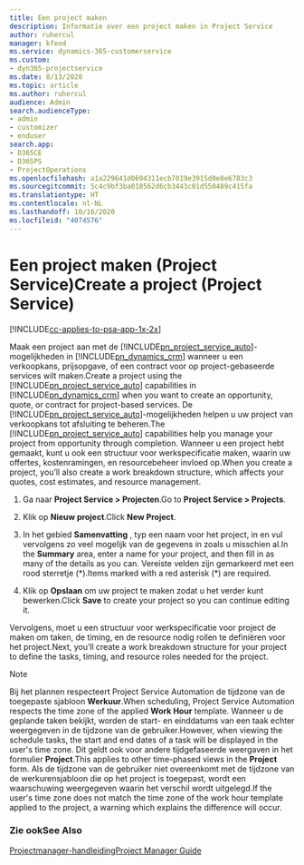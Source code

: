 ```yaml
---
title: Een project maken
description: Informatie over een project maken in Project Service
author: ruhercul
manager: kfend
ms.service: dynamics-365-customerservice
ms.custom:
- dyn365-projectservice
ms.date: 8/13/2020
ms.topic: article
ms.author: ruhercul
audience: Admin
search.audienceType:
- admin
- customizer
- enduser
search.app:
- D365CE
- D365PS
- ProjectOperations
ms.openlocfilehash: a1a229641d0694311ecb7019e3915d0e8e6783c3
ms.sourcegitcommit: 5c4c9bf3ba018562d6cb3443c01d550489c415fa
ms.translationtype: HT
ms.contentlocale: nl-NL
ms.lasthandoff: 10/16/2020
ms.locfileid: "4074576"
---
```

# <a name="create-a-project-project-service"></a><span data-ttu-id="69d24-103">Een project maken (Project Service)</span><span class="sxs-lookup"><span data-stu-id="69d24-103">Create a project (Project Service)</span></span>

[!INCLUDE[cc-applies-to-psa-app-1x-2x](../includes/cc-applies-to-psa-app-1x-2x.md)]

<span data-ttu-id="69d24-104">Maak een project aan met de [!INCLUDE[pn_project_service_auto](../includes/pn-project-service-auto.md)]-mogelijkheden in [!INCLUDE[pn_dynamics_crm](../includes/pn-dynamics-crm.md)] wanneer u een verkoopkans, prijsopgave, of een contract voor op project-gebaseerde services wilt maken.</span><span class="sxs-lookup"><span data-stu-id="69d24-104">Create a project using the [!INCLUDE[pn_project_service_auto](../includes/pn-project-service-auto.md)] capabilities in [!INCLUDE[pn_dynamics_crm](../includes/pn-dynamics-crm.md)] when you want to create an opportunity, quote, or contract for project-based services.</span></span> <span data-ttu-id="69d24-105">De [!INCLUDE[pn_project_service_auto](../includes/pn-project-service-auto.md)]-mogelijkheden helpen u uw project van verkoopkans tot afsluiting te beheren.</span><span class="sxs-lookup"><span data-stu-id="69d24-105">The [!INCLUDE[pn_project_service_auto](../includes/pn-project-service-auto.md)] capabilities help you manage your project from opportunity through completion.</span></span> <span data-ttu-id="69d24-106">Wanneer u een project hebt gemaakt, kunt u ook een structuur voor werkspecificatie maken, waarin uw offertes, kostenramingen, en resourcebeheer invloed op.</span><span class="sxs-lookup"><span data-stu-id="69d24-106">When you create a project, you’ll also create a work breakdown structure, which affects your quotes, cost estimates, and resource management.</span></span>  
  
1.  <span data-ttu-id="69d24-107">Ga naar **Project Service > Projecten**.</span><span class="sxs-lookup"><span data-stu-id="69d24-107">Go to **Project Service > Projects**.</span></span>  
  
2.  <span data-ttu-id="69d24-108">Klik op **Nieuw project**.</span><span class="sxs-lookup"><span data-stu-id="69d24-108">Click **New Project**.</span></span>  
  
3.  <span data-ttu-id="69d24-109">In het gebied **Samenvatting** , typ een naam voor het project, in en vul vervolgens zo veel mogelijk van de gegevens in zoals u misschien al.</span><span class="sxs-lookup"><span data-stu-id="69d24-109">In the **Summary** area, enter a name for your project, and then fill in as many of the details as you can.</span></span> <span data-ttu-id="69d24-110">Vereiste velden zijn gemarkeerd met een rood sterretje (\*).</span><span class="sxs-lookup"><span data-stu-id="69d24-110">Items marked with a red asterisk (\*) are required.</span></span>  
  
4.  <span data-ttu-id="69d24-111">Klik op **Opslaan** om uw project te maken zodat u het verder kunt bewerken.</span><span class="sxs-lookup"><span data-stu-id="69d24-111">Click **Save** to create your project so you can continue editing it.</span></span>  
  
<span data-ttu-id="69d24-112">Vervolgens, moet u een structuur voor werkspecificatie voor project de maken om taken, de timing, en de resource nodig rollen te definiëren voor het project.</span><span class="sxs-lookup"><span data-stu-id="69d24-112">Next, you’ll create a work breakdown structure for your project to define the tasks, timing, and resource roles needed for the project.</span></span>  

> [!NOTE]
> <span data-ttu-id="69d24-113">Bij het plannen respecteert Project Service Automation de tijdzone van de toegepaste sjabloon **Werkuur**.</span><span class="sxs-lookup"><span data-stu-id="69d24-113">When scheduling, Project Service Automation respects the time zone of the applied **Work Hour** template.</span></span> <span data-ttu-id="69d24-114">Wanneer u de geplande taken bekijkt, worden de start- en einddatums van een taak echter weergegeven in de tijdzone van de gebruiker.</span><span class="sxs-lookup"><span data-stu-id="69d24-114">However, when viewing the schedule tasks, the start and end dates of a task will be displayed in the user's time zone.</span></span> <span data-ttu-id="69d24-115">Dit geldt ook voor andere tijdgefaseerde weergaven in het formulier **Project**.</span><span class="sxs-lookup"><span data-stu-id="69d24-115">This applies to other time-phased views in the **Project** form.</span></span> <span data-ttu-id="69d24-116">Als de tijdzone van de gebruiker niet overeenkomt met de tijdzone van de werkurensjabloon die op het project is toegepast, wordt een waarschuwing weergegeven waarin het verschil wordt uitgelegd.</span><span class="sxs-lookup"><span data-stu-id="69d24-116">If the user's time zone does not match the time zone of the work hour template applied to the project, a warning which explains the difference will occur.</span></span> 
  
### <a name="see-also"></a><span data-ttu-id="69d24-117">Zie ook</span><span class="sxs-lookup"><span data-stu-id="69d24-117">See Also</span></span>  
 [<span data-ttu-id="69d24-118">Projectmanager-handleiding</span><span class="sxs-lookup"><span data-stu-id="69d24-118">Project Manager Guide</span></span>](../psa/project-manager-guide.md)
